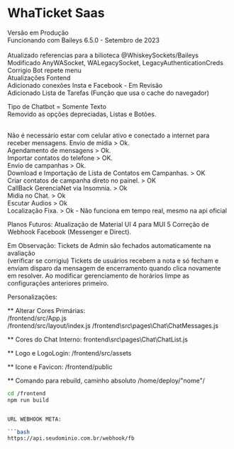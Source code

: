 # WhaTicket Saas</br>
Versão em  Produção</br>
Funcionando com Baileys 6.5.0 - Setembro de 2023 </br>
</br> Atualizado referencias para a bilioteca @WhiskeySockets/Baileys</br>
Modificado AnyWASocket, WALegacySocket, LegacyAuthenticationCreds</br>
Corrigio Bot repete menu</br>
Atualizações Fontend
</br> Adicionado conexões Insta e Facebook - Em Revisão
</br> Adicionado Lista de Tarefas (Função que usa o cache do navegador)

Tipo de Chatbot = Somente Texto <br> Removido as opções depreciadas, Listas e Botões.

</br> Não é necessário estar com celular ativo e conectado a internet para receber mensagens.
Envio de mídia > Ok.</br>
Agendamento de mensagens > Ok.</br>
Importar contatos do telefone > OK. </br>
Envio de campanhas > Ok. </br>
Download e Importação de Lista de Contatos em Campanhas. > OK </br>
Criar contatos de campanha direto no painel. > OK </br>
CallBack GerenciaNet via Insomnia. > Ok </br>
Midia no Chat. > Ok</br>
Escutar Audios > Ok </br>
Localização Fixa. > Ok - Não funciona em tempo real, mesmo na api oficial</br>

Planos Futuros:
Atualização de Material UI 4 para MUI 5
Correção de Webhook Facebook (Messenger e Direct).

Em Observação:
Tickets de Admin são fechados automaticamente na avaliação </br>
(verificar se corrigiu) Tickets de usuários recebem a nota e só fecham e enviam disparo da mensagem de encerramento quando clica novamente em resolver.
Ao modificar gerenciamento de horários limpe as configurações anteriores primeiro.

Personalizações:

** Alterar Cores Primárias:</br>
/frontend/src/App.js</br>
/frontend/src/layout/index.js
/frontend\src\pages\Chat\ChatMessages.js

** Cores do Chat Interno:
frontend\src\pages\Chat\ChatList.js</br>

** Logo e LogoLogin:
/frontend/src/assets

** Icone e Favicon:
/frontend/public

** Comando para rebuild, caminho absoluto /home/deploy/"nome"/
  
```bash
cd /frontend
npm run build


URL WEBHOOK META:

```bash
https://api.seudominio.com.br/webhook/fb
